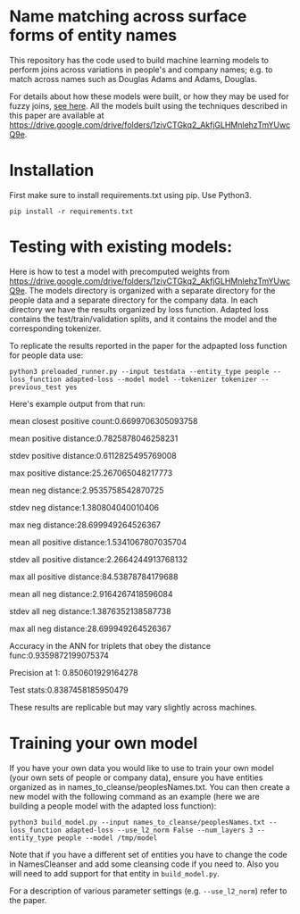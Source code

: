 # Name matching across surface forms of entity names

This repository has the code used to build machine learning models to perform joins across variations in people's and company names; e.g. to match across names such as <it>Douglas Adams</it> and <it>Adams, Douglas</it>.

For details about how these models were built, or how they may be used for fuzzy joins, [see here](https://arxiv.org/abs/1809.01604).  All the models built using the techniques described in this paper are available at https://drive.google.com/drive/folders/1zivCTGkq2_AkfjGLHMnlehzTmYUwcQ9e.

# Installation
First make sure to install requirements.txt using pip.  Use Python3.

`pip install -r requirements.txt`

# Testing with existing models:

Here is how to test a model with precomputed weights from https://drive.google.com/drive/folders/1zivCTGkq2_AkfjGLHMnlehzTmYUwcQ9e.  The models directory is organized with a separate directory for the people data and a separate directory for the company data.  In each directory we have the results organized by loss function.  Adapted loss contains the test/train/validation splits, and it contains the model and the corresponding tokenizer.  

To replicate the results reported in the paper for the adpapted loss function for people data use:

`python3 preloaded_runner.py --input testdata --entity_type people --loss_function adapted-loss --model model --tokenizer tokenizer --previous_test yes`


Here's example output from that run:

mean closest positive count:0.6699706305093758

mean positive distance:0.7825878046258231

stdev positive distance:0.6112825495769008

max positive distance:25.267065048217773

mean neg distance:2.9535758542870725

stdev neg distance:1.380804040010406

max neg distance:28.699949264526367

mean all positive distance:1.5341067807035704

stdev all positive distance:2.2664244913768132

max all positive distance:84.53878784179688

mean all neg distance:2.9164267418596084

stdev all neg distance:1.3876352138587738

max all neg distance:28.699949264526367

Accuracy in the ANN for triplets that obey the distance func:0.9359872199075374

Precision at 1: 0.850601929164278

Test stats:0.8387458185950479

These results are replicable but may vary slightly across machines.

# Training your own model
If you have your own data you would like to use to train your own model (your own sets of people or company data), ensure you have entities organized as in names_to_cleanse/peoplesNames.txt.  You can then create a new model with the following command as an example (here we are building a people model with the adapted loss function):

`python3 build_model.py --input names_to_cleanse/peoplesNames.txt --loss_function adapted-loss --use_l2_norm False --num_layers 3 --entity_type people --model /tmp/model`

Note that if you have a different set of entities you have to change the code in NamesCleanser and add some cleansing code if you need to.  Also you will need to add support for that entity in `build_model.py`.

For a description of various parameter settings (e.g. `--use_l2_norm`) refer to the paper.  
